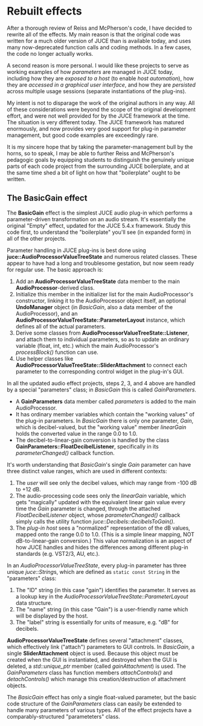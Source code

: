 # Rebuilt effects
After a thorough review of Reiss and McPherson's code, I have decided to rewrite all of the effects. My main reason is that the original code was written for a much older version of JUCE than is available today, and uses many now-deprecated function calls and coding methods. In a few cases, the code no longer actually works.

A second reason is more personal. I would like these projects to serve as working examples of how *parameters* are managed in JUCE today, including how they are *exposed to a host* (to enable *host automation*), how they are *accessed in a graphical user interface*, and how they are *persisted* across multiple usage sessions (separate instantiations of the plug-ins).

My intent is not to disparage the work of the original authors in any way. All of these considerations were beyond the scope of the original development effort, and were not well provided for by the JUCE framework at the time. The situation is very different today. The JUCE framework has matured enormously, and now provides very good support for plug-in parameter management, but good code examples are exceedingly rare.

It is my sincere hope that by taking the parameter-management bull by the horns, so to speak, I may be able to further Reiss and McPherson's pedagogic goals by equipping students to distinguish the genuinely unique parts of each code project from the surrounding JUCE boilerplate, and at the same time shed a bit of light on how that "boilerplate" ought to be written.

## The BasicGain effect
The **BasicGain** effect is the simplest JUCE audio plug-in which performs a parameter-driven transformation on an audio stream. It's essentially the original "Empty" effect, updated for the JUCE 5.4.x framework. Study this code first, to understand the "boilerplate" you'll see (in expanded form) in all of the other projects.

Parameter handling in JUCE plug-ins is best done using **juce::AudioProcessorValueTreeState** and numerous related classes. These appear to have had a long and troublesome gestation, but now seem ready for regular use. The basic approach is:
1. Add an **AudioProcessorValueTreeState** data member to the main **AudioProcessor**-derived class.
2. Initialize this member in the initializer list for the main AudioProcessor's constructor, linking it to the AudioProcessor object itself, an optional **UndoManager** object (in *BasicGain*, also a data member of the AudioProcessor), and an **AudioProcessorValueTreeState::ParameterLayout** instance, which defines all of the actual parameters.
3. Derive some classes from **AudioProcessorValueTreeState::Listener**, and attach them to individual parameters, so as to update an ordinary variable (float, int, etc.) which the main AudioProcessor's *processBlock()* function can use.
4. Use helper classes like **AudioProcessorValueTreeState::SliderAttachment** to connect each parameter to the corresponding control widget in the plug-in's GUI.

In all the updated audio effect projects, steps 2, 3, and 4 above are handled by a special "parameters" class; in *BasicGain* this is called *GainParameters*.
* A **GainParameters** data member called *parameters* is added to the main AudioProcessor.
* It has ordinary member variables which contain the "working values" of the plug-in parameters. In *BasicGain* there is only one parameter, *Gain*, which is decibel-valued, but the "working value" member *linearGain* holds the converted value in the range 0.0 to 1.0.
* The decibel-to-linear-gain conversion is handled by the class **GainParameters::FloatDecibelListener**, specifically in its *parameterChanged()* callback function.

It's worth understanding that *BasicGain*'s single *Gain* parameter can have three distinct value ranges, which are used in different contexts:
1. The *user* will see only the decibel values, which may range from -100 dB to +12 dB.
2. The audio-processing code sees only the *linearGain* variable, which gets "magically" updated with the equivalent linear gain value every time the *Gain* parameter is changed, through the attached *FloatDecibelListener* object, whose *parameterChanged()* callback simply calls the utility function *juce::Decibels::decibelsToGain()*.
3. The *plug-in host* sees a "normalized" representation of the dB values, mapped onto the range 0.0 to 1.0. (This is a simple linear mapping, NOT dB-to-linear-gain conversion.) This value normalization is an aspect of how JUCE handles and hides the differences among different plug-in standards (e.g. VST2/3, AU, etc.).

In an *AudioProcessorValueTreeState*, every plug-in parameter has three unique *juce::String*s, which are defined as `static const String` in the "parameters" class:
1. The "ID" string (in this case "gain") identifies the parameter. It serves as a lookup key in the *AudioProcessorValueTreeState::ParameterLayout* data structure.
2. The "name" string (in this case "Gain") is a user-friendly name which will be displayed by the host.
3. The "label" string is essentially for units of measure, e.g. "dB" for decibels.

**AudioProcessorValueTreeState** defines several "attachment" classes, which effectively link ("attach") parameters to GUI controls. In *BasicGain*, a single **SliderAttachment** object is used. Because this object must be created when the GUI is instantiated, and destroyed when the GUI is deleted, a *std::unique_ptr* member (called *gainAttachment*) is used. The *GainParameters* class has function members *attachControls()* and *detachControls()* which manage this creation/destruction of attachment objects.

The *BasicGain* effect has only a single float-valued parameter, but the basic code structure of the *GainParameters* class can easily be extended to handle many parameters of various types. All of the effect projects have a comparably-structured "parameteters" class.
